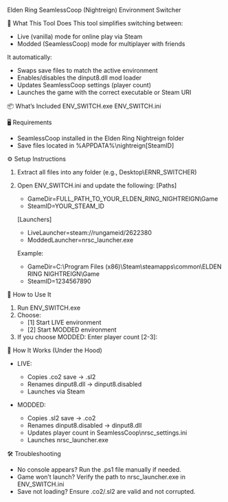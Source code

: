 Elden Ring SeamlessCoop (Nightreign) Environment Switcher

🔧 What This Tool Does
This tool simplifies switching between:
- Live (vanilla) mode for online play via Steam
- Modded (SeamlessCoop) mode for multiplayer with friends

It automatically:
- Swaps save files to match the active environment
- Enables/disables the dinput8.dll mod loader
- Updates SeamlessCoop settings (player count)
- Launches the game with the correct executable or Steam URI

📦 What’s Included
ENV_SWITCH.exe
ENV_SWITCH.ini

🖥 Requirements
- SeamlessCoop installed in the Elden Ring Nightreign folder
- Save files located in %APPDATA%\nightreign\[SteamID]

⚙️ Setup Instructions
1. Extract all files into any folder (e.g., Desktop\ERNR_SWITCHER)
2. Open ENV_SWITCH.ini and update the following:
   [Paths]
   - GameDir=FULL_PATH_TO_YOUR_ELDEN_RING_NIGHTREIGN\Game
   - SteamID=YOUR_STEAM_ID

   [Launchers]
   - LiveLauncher=steam://rungameid/2622380
   - ModdedLauncher=nrsc_launcher.exe

   Example:
   - GameDir=C:\Program Files (x86)\Steam\steamapps\common\ELDEN RING NIGHTREIGN\Game
   - SteamID=1234567890

🚀 How to Use It
1. Run ENV_SWITCH.exe
2. Choose:
   - [1] Start LIVE environment
   - [2] Start MODDED environment
3. If you choose MODDED:
   Enter player count [2-3]:

🧼 How It Works (Under the Hood)
- LIVE:
  - Copies .co2 save → .sl2
  - Renames dinput8.dll → dinput8.disabled
  - Launches via Steam

- MODDED:
  - Copies .sl2 save → .co2
  - Renames dinput8.disabled → dinput8.dll
  - Updates player count in SeamlessCoop\nrsc_settings.ini
  - Launches nrsc_launcher.exe

🛠️ Troubleshooting
- No console appears? Run the .ps1 file manually if needed.
- Game won’t launch? Verify the path to nrsc_launcher.exe in ENV_SWITCH.ini
- Save not loading? Ensure .co2/.sl2 are valid and not corrupted.
